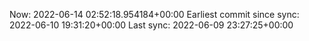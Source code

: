Now: 2022-06-14 02:52:18.954184+00:00 Earliest commit since sync: 2022-06-10 19:31:20+00:00 Last sync: 2022-06-09 23:27:25+00:00

